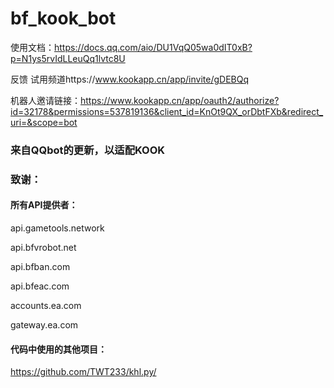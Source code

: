 # bf_kook_bot
使用文档：https://docs.qq.com/aio/DU1VqQ05wa0dIT0xB?p=N1ys5rvIdLLeuQq1lvtc8U


反馈 试用频道https://www.kookapp.cn/app/invite/gDEBQq


机器人邀请链接：https://www.kookapp.cn/app/oauth2/authorize?id=32178&permissions=537819136&client_id=KnOt9QX_orDbtFXb&redirect_uri=&scope=bot


### 来自QQbot的更新，以适配KOOK



### 致谢：
#### 所有API提供者：
api.gametools.network

api.bfvrobot.net

api.bfban.com

api.bfeac.com

accounts.ea.com

gateway.ea.com

#### 代码中使用的其他项目：
https://github.com/TWT233/khl.py/
